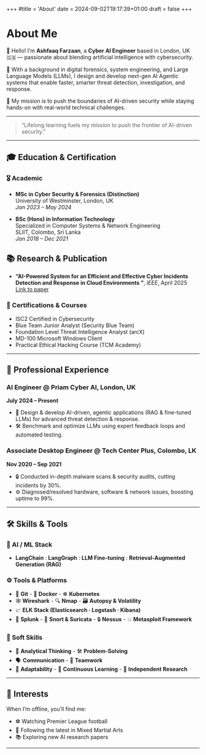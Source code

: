 +++
#title = 'About'
date = 2024-09-02T19:17:39+01:00
draft = false
+++

# About Me

👋 Hello! I’m **Ashfaaq Farzaan**, a **Cyber AI Engineer** based in  London, UK 🇬🇧 — passionate about blending  artificial intelligence with  cybersecurity.

🤖 With a  background in  digital forensics,  system engineering, and  Large Language Models (LLMs), I design and develop next-gen AI Agentic systems that enable faster, smarter threat detection, investigation, and response.

🚀 My mission is to push the boundaries of AI-driven security while staying hands-on with real-world technical challenges.

---

> “Lifelong learning fuels my mission to push the frontier of AI-driven security.”  

---

## 🎓 Education & Certification

<div class="callout">


<div class="callout">
  
### 🎖️ Academic

- **MSc in Cyber Security & Forensics (Distinction)**  
  University of Westminster, London, UK  
  _Jan 2023 – May 2024_

- **BSc (Hons) in Information Technology**  
  Specialized in Computer Systems & Network Engineering  
  SLIIT, Colombo, Sri Lanka  
  _Jan 2018 – Dec 2021_

</div>

<div class="callout">



## 📚 Research & Publication

- **“AI-Powered System for an Efficient and Effective Cyber Incidents Detection and Response in Cloud Environments
”**, _IEEE_, April 2025    
  [Link to paper](https://ieeexplore.ieee.org/document/10979487)



###  📜 Certifications & Courses

* ISC2 Certified in Cybersecurity 
* Blue Team Junior Analyst (Security Blue Team) 
* Foundation Level Threat Intelligence Analyst (arcX) 
* MD-100 Microsoft Windows Client 
* Practical Ethical Hacking Course (TCM Academy) 

---

## 💼 Professional Experience

### AI Engineer @ Priam Cyber AI, London, UK  
**July 2024 – Present**

- 🚀 Design & develop AI-driven, agentic applications (RAG & fine-tuned LLMs) for advanced threat detection & response.  
- 🛠️ Benchmark and optimize LLMs using expert feedback loops and automated testing.  

### Associate Desktop Engineer @ Tech Center Plus, Colombo, LK  
**Nov 2020 – Sep 2021**

- 🔒 Conducted in-depth malware scans & security audits, cutting incidents by 30%.  
- ⚙️ Diagnosed/resolved hardware, software & network issues, boosting uptime to 99%.  

---



## 🛠️ Skills & Tools


### 🤖 AI / ML Stack

-  **LangChain**  :  **LangGraph**  :  **LLM Fine-tuning**  :  **Retrieval-Augmented Generation (RAG)**

### ⚙️ Tools & Platforms

- 🐙 **Git**   - 🐳 **Docker**   - ☸️ **Kubernetes**  
- 🕸️ **Wireshark**  - 🔍 **Nmap**   - 🗃️ **Autopsy & Volatility**  
- 📈 **ELK Stack (Elasticsearch · Logstash · Kibana)**  
- 🔎 **Splunk**   - 🚨 **Snort & Suricata**  - 🔒 **Nessus**  - 💥 **Metasploit Framework** 


### 🤝 Soft Skills

- 🧩 **Analytical Thinking**   - 🛠️ **Problem-Solving**  
- 🗣️ **Communication**   - 👥 **Teamwork**  
- 🌱 **Adaptability**  - 📖 **Continuous Learning**  - 🔬 **Independent Research**

---


## 🎯 Interests

When I’m offline, you’ll find me:

- ⚽ Watching Premier League football  
- 🥊 Following the latest in Mixed Martial Arts  
- 📚 Exploring new AI research papers  

---